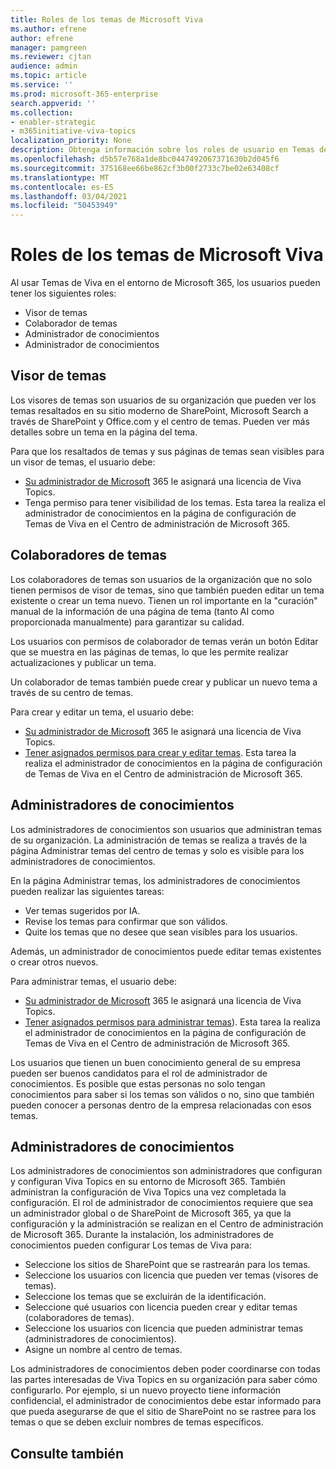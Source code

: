 ```yaml
---
title: Roles de los temas de Microsoft Viva
ms.author: efrene
author: efrene
manager: pamgreen
ms.reviewer: cjtan
audience: admin
ms.topic: article
ms.service: ''
ms.prod: microsoft-365-enterprise
search.appverid: ''
ms.collection:
- enabler-strategic
- m365initiative-viva-topics
localization_priority: None
description: Obtenga información sobre los roles de usuario en Temas de Viva.
ms.openlocfilehash: d5b57e768a1de8bc0447492067371630b2d045f6
ms.sourcegitcommit: 375168ee66be862cf3b00f2733c7be02e63408cf
ms.translationtype: MT
ms.contentlocale: es-ES
ms.lasthandoff: 03/04/2021
ms.locfileid: "50453949"
---
```

# <a name="microsoft-viva-topics-roles"></a>Roles de los temas de Microsoft Viva 

Al usar Temas de Viva en el entorno de Microsoft 365, los usuarios pueden tener los siguientes roles:
-   Visor de temas
-   Colaborador de temas
-   Administrador de conocimientos
-   Administrador de conocimientos

## <a name="topic-viewer"></a>Visor de temas

Los visores de temas son usuarios de su organización que pueden ver los temas resaltados en su sitio moderno de SharePoint, Microsoft Search a través de SharePoint y Office.com y el centro de temas. Pueden ver más detalles sobre un tema en la página del tema. 

Para que los resaltados de temas y sus páginas de temas sean visibles para un visor de temas, el usuario debe:
-   [Su administrador de Microsoft](https://docs.microsoft.com/microsoft-365/knowledge/set-up-topic-experiences#assign-licenses) 365 le asignará una licencia de Viva Topics.
-   Tenga permiso para tener visibilidad de los temas. Esta tarea la realiza el administrador de conocimientos en la página de configuración de Temas de Viva en el Centro de administración de Microsoft 365.


## <a name="topic-contributors"></a>Colaboradores de temas

Los colaboradores de temas son usuarios de la organización que no solo tienen permisos de visor de temas, sino que también pueden editar un tema existente o crear un tema nuevo. Tienen un rol importante en la "curación" manual de la información de una página de tema (tanto AI como proporcionada manualmente) para garantizar su calidad.

Los usuarios con permisos de  colaborador de temas verán un botón Editar que se muestra en las páginas de temas, lo que les permite realizar actualizaciones y publicar un tema.

Un colaborador de temas también puede crear y publicar un nuevo tema a través de su centro de temas.

Para crear y editar un tema, el usuario debe:

-   [Su administrador de Microsoft](https://docs.microsoft.com/microsoft-365/knowledge/set-up-topic-experiences#assign-licenses) 365 le asignará una licencia de Viva Topics.
-   [Tener asignados permisos para crear y editar temas](https://docs.microsoft.com/microsoft-365/knowledge/topic-experiences-user-permissions#change-who-has-permissions-to-do-tasks-on-the-topic-center). Esta tarea la realiza el administrador de conocimientos en la página de configuración de Temas de Viva en el Centro de administración de Microsoft 365.

## <a name="knowledge-managers"></a>Administradores de conocimientos

Los administradores de conocimientos son usuarios que administran temas de su organización.  La administración de temas se realiza a través de la página Administrar temas del centro de temas y solo es visible para los administradores de conocimientos.

En la página Administrar temas, los administradores de conocimientos pueden realizar las siguientes tareas:
-   Ver temas sugeridos por IA.
-   Revise los temas para confirmar que son válidos.
-   Quite los temas que no desee que sean visibles para los usuarios.

Además, un administrador de conocimientos puede editar temas existentes o crear otros nuevos.

Para administrar temas, el usuario debe:
-   [Su administrador de Microsoft](https://docs.microsoft.com/microsoft-365/knowledge/set-up-topic-experiences#assign-licenses) 365 le asignará una licencia de Viva Topics.
-   [Tener asignados permisos para administrar temas](https://docs.microsoft.com/microsoft-365/knowledge/topic-experiences-user-permissions#change-who-has-permissions-to-do-tasks-on-the-topic-center)). Esta tarea la realiza el administrador de conocimientos en la página de configuración de Temas de Viva en el Centro de administración de Microsoft 365.

Los usuarios que tienen un buen conocimiento general de su empresa pueden ser buenos candidatos para el rol de administrador de conocimientos. Es posible que estas personas no solo tengan conocimientos para saber si los temas son válidos o no, sino que también pueden conocer a personas dentro de la empresa relacionadas con esos temas.


## <a name="knowledge-admins"></a>Administradores de conocimientos

Los administradores de conocimientos son administradores que configuran y configuran Viva Topics en su entorno de Microsoft 365. También administran la configuración de Viva Topics una vez completada la configuración. El rol de administrador de conocimientos requiere que sea un administrador global o de SharePoint de Microsoft 365, ya que la configuración y la administración se realizan en el Centro de administración de Microsoft 365.
Durante la instalación, los administradores de conocimientos pueden configurar Los temas de Viva para:

-   Seleccione los sitios de SharePoint que se rastrearán para los temas.
-   Seleccione los usuarios con licencia que pueden ver temas (visores de temas).
-   Seleccione los temas que se excluirán de la identificación.
-   Seleccione qué usuarios con licencia pueden crear y editar temas (colaboradores de temas).
-   Seleccione los usuarios con licencia que pueden administrar temas (administradores de conocimientos).
-   Asigne un nombre al centro de temas.

Los administradores de conocimientos deben poder coordinarse con todas las partes interesadas de Viva Topics en su organización para saber cómo configurarlo. Por ejemplo, si un nuevo proyecto tiene información confidencial, el administrador de conocimientos debe estar informado para que pueda asegurarse de que el sitio de SharePoint no se rastree para los temas o que se deben excluir nombres de temas específicos.


## <a name="see-also"></a>Consulte también

